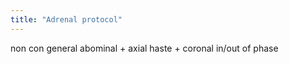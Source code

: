 ```yaml
---
title: "Adrenal protocol"
---
```

non con general abominal + axial haste + coronal in/out of phase

